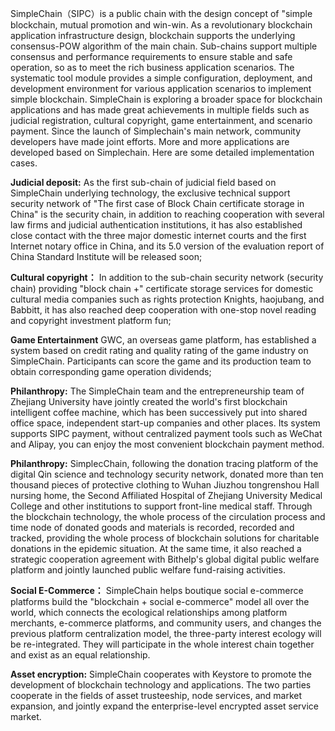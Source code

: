 SimpleChain（SIPC）is a public chain with the design concept of "simple blockchain, mutual promotion and win-win. As a revolutionary blockchain application infrastructure design, blockchain supports the underlying consensus-POW algorithm of the main chain. Sub-chains support multiple consensus and performance requirements to ensure stable and safe operation, so as to meet the rich business application scenarios. The systematic tool module provides a simple configuration, deployment, and development environment for various application scenarios to implement simple blockchain. SimpleChain is exploring a broader space for blockchain applications and has made great achievements in multiple fields such as judicial registration, cultural copyright, game entertainment, and scenario payment. Since the launch of Simplechain's main network, community developers have made joint efforts. More and more applications are developed based on Simplechain. Here are some detailed implementation cases.

**Judicial deposit:** As the first sub-chain of judicial field based on SimpleChain underlying technology, the exclusive technical support security network of "The first case of Block Chain certificate storage in China" is the security chain, in addition to reaching cooperation with several law firms and judicial authentication institutions, it has also established close contact with the three major domestic internet courts and the first Internet notary office in China, and its 5.0 version of the evaluation report of China Standard Institute will be released soon;

**Cultural copyright：** In addition to the sub-chain security network (security chain) providing "block chain +" certificate storage services for domestic cultural media companies such as rights protection Knights, haojubang, and Babbitt, it has also reached deep cooperation with one-stop novel reading and copyright investment platform fun;

**Game Entertainment** GWC, an overseas game platform, has established a system based on credit rating and quality rating of the game industry on SimpleChain. Participants can score the game and its production team to obtain corresponding game operation dividends;

**Philanthropy:** The SimpleChain team and the entrepreneurship team of Zhejiang University have jointly created the world's first blockchain intelligent coffee machine, which has been successively put into shared office space, independent start-up companies and other places. Its system supports SIPC payment, without centralized payment tools such as WeChat and Alipay, you can enjoy the most convenient blockchain payment method.

**Philanthropy:** SimplecChain, following the donation tracing platform of the digital Qin science and technology security network, donated more than ten thousand pieces of protective clothing to Wuhan Jiuzhou tongrenshou Hall nursing home, the Second Affiliated Hospital of Zhejiang University Medical College and other institutions to support front-line medical staff. Through the blockchain technology, the whole process of the circulation process and time node of donated goods and materials is recorded, recorded and tracked, providing the whole process of blockchain solutions for charitable donations in the epidemic situation. At the same time, it also reached a strategic cooperation agreement with Bithelp's global digital public welfare platform and jointly launched public welfare fund-raising activities.

**Social E-Commerce：** SimpleChain helps boutique social e-commerce platforms build the "blockchain + social e-commerce" model all over the world, which connects the ecological relationships among platform merchants, e-commerce platforms, and community users, and changes the previous platform centralization model, the three-party interest ecology will be re-integrated. They will participate in the whole interest chain together and exist as an equal relationship.

**Asset encryption:** SimpleChain cooperates with Keystore to promote the development of blockchain technology and applications. The two parties cooperate in the fields of asset trusteeship, node services, and market expansion, and jointly expand the enterprise-level encrypted asset service market.



